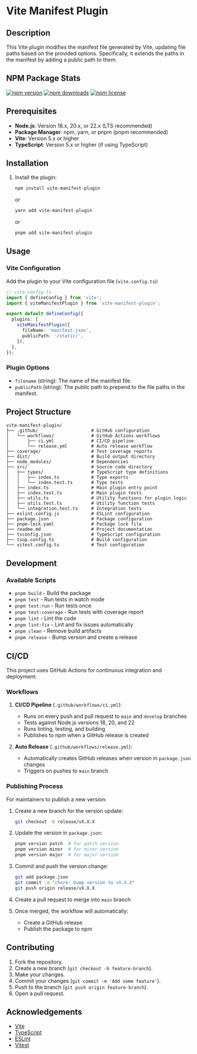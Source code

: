 # Vite Manifest Plugin

## Description

This Vite plugin modifies the manifest file generated by Vite, updating file paths based on the provided options. Specifically, it extends the paths in the manifest by adding a public path to them.

## NPM Package Stats

[![npm version](https://badge.fury.io/js/vite-manifest-plugin.svg)](https://www.npmjs.com/package/vite-manifest-plugin)
[![npm downloads](https://img.shields.io/npm/dw/vite-manifest-plugin)](https://www.npmjs.com/package/vite-manifest-plugin)
[![npm license](https://img.shields.io/npm/l/vite-manifest-plugin)](https://www.npmjs.com/package/vite-manifest-plugin)

## Prerequisites

- **Node.js**: Version 18.x, 20.x, or 22.x (LTS recommended)
- **Package Manager**: npm, yarn, or pnpm (pnpm recommended)
- **Vite**: Version 5.x or higher
- **TypeScript**: Version 5.x or higher (if using TypeScript)

## Installation

1. Install the plugin:

    ```bash
    npm install vite-manifest-plugin
    ```

    or

    ```bash
    yarn add vite-manifest-plugin
    ```

    or

    ```bash
    pnpm add vite-manifest-plugin
    ```

## Usage

### Vite Configuration

Add the plugin to your Vite configuration file (`vite.config.ts`):

```ts
// vite.config.ts
import { defineConfig } from 'vite';
import { viteManifestPlugin } from 'vite-manifest-plugin';

export default defineConfig({
  plugins: [
    viteManifestPlugin({
      fileName: 'manifest.json',
      publicPath: '/static/',
    }),
  ],
});
```

### Plugin Options

- `filename` (string): The name of the manifest file.
- `publicPath` (string):  The public path to prepend to the file paths in the manifest.

## Project Structure

```
vite-manifest-plugin/
├── .github/                    # GitHub configuration
│   └── workflows/              # GitHub Actions workflows
│       ├── ci.yml              # CI/CD pipeline
│       └── release.yml         # Auto release workflow
├── coverage/                   # Test coverage reports
├── dist/                       # Build output directory
├── node_modules/               # Dependencies
├── src/                        # Source code directory
│   ├── types/                  # TypeScript type definitions
│   │   ├── index.ts            # Type exports
│   │   └── index.test.ts       # Type tests
│   ├── index.ts                # Main plugin entry point
│   ├── index.test.ts           # Main plugin tests
│   ├── utils.ts                # Utility functions for plugin logic
│   ├── utils.test.ts           # Utility function tests
│   └── integration.test.ts     # Integration tests
├── eslint.config.js            # ESLint configuration
├── package.json                # Package configuration
├── pnpm-lock.yaml              # Package lock file
├── readme.md                   # Project documentation
├── tsconfig.json               # TypeScript configuration
├── tsup.config.ts              # Build configuration
└── vitest.config.ts            # Test configuration
```

## Development

### Available Scripts

- `pnpm build` - Build the package
- `pnpm test` - Run tests in watch mode
- `pnpm test:run` - Run tests once
- `pnpm test:coverage` - Run tests with coverage report
- `pnpm lint` - Lint the code
- `pnpm lint:fix` - Lint and fix issues automatically
- `pnpm clean` - Remove build artifacts
- `pnpm release` - Bump version and create a release

## CI/CD

This project uses GitHub Actions for continuous integration and deployment:

### Workflows

1. **CI/CD Pipeline** (`.github/workflows/ci.yml`):
   - Runs on every push and pull request to `main` and `develop` branches
   - Tests against Node.js versions 18, 20, and 22
   - Runs linting, testing, and building
   - Publishes to npm when a GitHub release is created

2. **Auto Release** (`.github/workflows/release.yml`):
   - Automatically creates GitHub releases when version in `package.json` changes
   - Triggers on pushes to `main` branch

### Publishing Process

For maintainers to publish a new version:

1. Create a new branch for the version update:
   ```bash
   git checkout -b release/vX.X.X
   ```

2. Update the version in `package.json`:
   ```bash
   pnpm version patch  # for patch version
   pnpm version minor  # for minor version
   pnpm version major  # for major version
   ```

3. Commit and push the version change:
   ```bash
   git add package.json
   git commit -m "chore: bump version to vX.X.X"
   git push origin release/vX.X.X
   ```

4. Create a pull request to merge into `main` branch

5. Once merged, the workflow will automatically:
   - Create a GitHub release
   - Publish the package to npm

## Contributing

1. Fork the repository.
2. Create a new branch (`git checkout -b feature-branch`).
3. Make your changes.
4. Commit your changes (`git commit -m 'Add some feature'`).
5. Push to the branch (`git push origin feature-branch`).
6. Open a pull request.

## Acknowledgements

- [Vite](https://vitejs.dev/)
- [TypeScript](https://www.typescriptlang.org/)
- [ESLint](https://eslint.org/)
- [Vitest](https://vitest.dev/)
